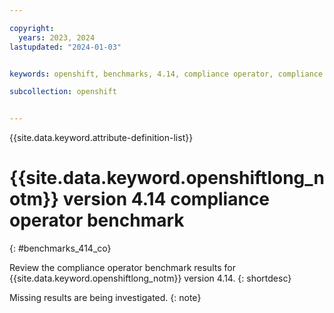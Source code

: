```yaml
---

copyright: 
  years: 2023, 2024
lastupdated: "2024-01-03"


keywords: openshift, benchmarks, 4.14, compliance operator, compliance

subcollection: openshift


---
```


{{site.data.keyword.attribute-definition-list}}




# {{site.data.keyword.openshiftlong_notm}} version 4.14 compliance operator benchmark
{: #benchmarks_414_co}

Review the compliance operator benchmark results for {{site.data.keyword.openshiftlong_notm}} version 4.14.
{: shortdesc}

Missing results are being investigated.
{: note}



